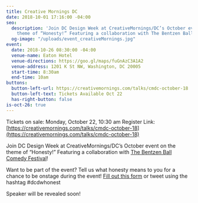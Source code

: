 ```yaml
---
title: Creative Mornings DC
date: 2018-10-01 17:16:00 -04:00
seo:
  description: 'Join DC Design Week at CreativeMornings/DC’s October event on the
    theme of “Honesty!” Featuring a collaboration with The Bentzen Ball Comedy Festival! '
  og-image: "/uploads/event_creativeMornings.jpg"
event:
  date: 2018-10-26 08:30:00 -04:00
  venue-name: Eaton Hotel
  venue-directions: https://goo.gl/maps/fuGnAzC3A1A2
  venue-address: 1201 K St NW, Washington, DC 20005
  start-time: 8:30am
  end-time: 10am
buttons:
  button-left-url: https://creativemornings.com/talks/cmdc-october-18
  button-left-text: Tickets Available Oct 22
  has-right-button: false
is-oct-26: true
---
```


Tickets on sale: Monday, October 22, 10:30 am
Register Link: [https://creativemornings.com/talks/cmdc-october-18](https://creativemornings.com/talks/cmdc-october-18)

Join DC Design Week at CreativeMornings/DC’s October event on the theme of “Honesty!” Featuring a collaboration with [The Bentzen Ball Comedy Festival](https://brightestyoungthings.com/bentzen-ball)! 

Want to be part of the event? Tell us what honesty means to you for a chance to be onstage during the event! [Fill out this form](https://docs.google.com/forms/d/e/1FAIpQLSeIf_KP2cIRt6Zz3Hm9VgXX8TijGLmf0U_n0bqqp56UV3yY_Q/viewform?usp=sf_link) or tweet using the hashtag #dcdwhonest

Speaker will be revealed soon!
